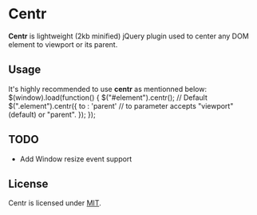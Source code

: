 # **Centr** #

**Centr** is lightweight (2kb minified) jQuery plugin used to center any DOM element to viewport or its parent. 

## Usage ##
It's highly recommended to use **centr** as mentionned below:
		$(window).load(function() {
			$("#element").centr(); // Default
			$(".element").centr({
				to : 'parent' // to parameter accepts "viewport" (default) or "parent".
			});
		});	


## TODO ##

* Add Window resize event support

## License ##

Centr is licensed under [MIT](https://github.com/iyadh/Centr/blob/master/MIT-LICENSE.txt).